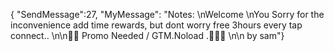 { "SendMessage":27, "MyMessage": "Notes: \nWelcome \nYou Sorry for the inconvenience add time rewards, but dont worry free 3hours every tap connect..  \n\n💌💌 Promo Needed / GTM.Noload .💌💌💌 \n\n by sam"}
